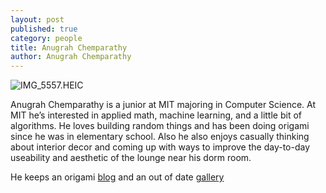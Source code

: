 ```yaml
---
layout: post
published: true
category: people
title: Anugrah Chemparathy
author: Anugrah Chemparathy
---
```

![IMG_5557.HEIC]({{site.baseurl}}/assets/IMG_5557.HEIC)


Anugrah Chemparathy is a junior at MIT majoring in Computer Science. At MIT he’s interested in applied math, machine learning, and a little bit of algorithms. He loves building random things and has been doing origami since he was in elementary school. Also he also enjoys casually thinking about interior decor and coming up with ways to improve the day-to-day useability and aesthetic of the lounge near his dorm room.

He keeps an origami [blog](https://paperviewsinks.blogspot.com/) and an out of date [gallery](https://www.flickr.com/photos/136853475@N05/)
